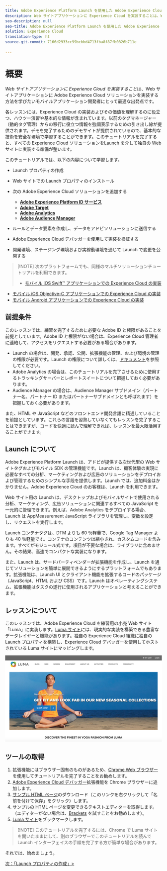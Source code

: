 ```yaml
---
title: Adobe Experience Platform Launch を使用した Adobe Experience Cloud の実装
description: Web サイトアプリケーションに Experience Cloud を実装することは、Web サイトアプリケーションに Adobe Experience Cloud ソリューションを実装する方法を学びたいモバイルアプリケーション開発者にとって最適な出発点です。
seo-description: null
seo-title: Adobe Experience Platform Launch を使用した Adobe Experience Cloud の実装
solution: Experience Cloud
translation-type: ht
source-git-commit: 7166d2933cc99bcbbd4713fba8f87fb0826b711e

---
```



# 概要

_Web サイトアプリケーションに Experience Cloud を実装すること_&#x200B;は、Web サイトアプリケーションに Adobe Experience Cloud ソリューションを実装する方法を学びたいモバイルアプリケーション開発者にとって最適な出発点です。

各レッスンには、Experience Cloud の実装およびその価値を理解するのに役立つ、ハウツー演習や基本的な情報が含まれています。以前のタグマネージャー（動的タグ管理）からの移行に役立つ情報を強調表示するための引き出し線が提供されます。デモを完了するためのデモサイトが提供されているので、基本的な技術を安全な環境で学習することができます。このチュートリアルを完了すると、すべての Experience Cloud ソリューションをLaunch を介して独自の Web サイトに実装する準備が整います。

このチュートリアルでは、以下の内容について学習します。

* Launch プロパティの作成

* Web サイトでの Launch プロパティのインストール

* 次の Adobe Experience Cloud ソリューションを追加する
   * **[Adobe Experience Platform ID サービス](id-service.md)**
   * **[Adobe Target](target.md)**
   * **[Adobe Analytics](analytics.md)**
   * **[Adobe Audience Manager](audience-manager.md)**

* ルールとデータ要素を作成し、データをアドビソリューションに送信する

* Adobe Experience Cloud デバッガーを使用して実装を検証する

* 開発環境、ステージング環境および実稼動環境を通じて Launch で変更を公開する

>[!NOTE] 次のプラットフォームでも、同様のマルチソリューションチュートリアルを利用できます。
>
> * [モバイル iOS Swift™ アプリケーションでの Experience Cloud の実装](/help/mobile-ios-swift-implementation/index.md)
* [モバイル iOS Objective-C アプリケーションでの Experience Cloud の実装](/help/mobile-ios-objective-c-implementation/index.md)
* [モバイル Android アプリケーションでの Experience Cloud の実装](/help/mobile-android-implementation/index.md)


## 前提条件

このレッスンでは、練習を完了するために必要な Adobe ID と権限があることを前提としています。Adobe ID と権限がない場合は、Experience Cloud 管理者に連絡して、アクセスをリクエストする必要がある場合があります。

* Launch の場合は、開発、承認、公開、拡張機能の管理、および環境の管理の権限が必要です。Launch の権限について詳しくは、[ドキュメント](https://docs.adobe.com/content/help/ja-JP/launch/using/reference/admin/user-permissions.html)を参照してください。
* Adobe Analytics の場合は、このチュートリアルを完了させるために使用するトラッキングサーバーとレポートスイートについて把握しておく必要があります。
* Audience Manager の場合は、Audience Manager サブドメイン（パートナー名、パートナー ID またはパートナーサブドメインとも呼ばれます）を把握しておく必要があります。

また、HTML や JavaScript などのフロントエンド開発言語に精通していることを前提としています。これらの言語を習熟していなくてもレッスンを完了することはできますが、コードを快適に読んで理解できれば、レッスンを最大限活用することができます。

## Launch について

Adobe Experience Platform Launch は、アドビが提供する次世代型の Web サイトタグおよびモバイル SDK の管理機能です。Launch は、顧客体験の実現に必要なすべての分析、マーケティングおよび広告のソリューションをデプロイおよび管理するためのシンプルな手段を提供します。Launch では、追加料金はかかりません。Adobe Experience Cloud のお客様は、Launch を利用できます。

Web サイト用の Launch は、デスクトップおよびモバイルサイトで使用される分析、マーケティング、広告ソリューションに関連するすべての JavaScript を一元的に管理できます。例えば、Adobe Analytics をデプロイする場合、Launch は AppMeasurement JavaScript ライブラリを管理し、変数を設定し、リクエストを実行します。

Launch コンテナタグは、DTM よりも 60 ％軽量で、Google Tag Manager よりも 40 ％軽量です。コンテナのコンテンツは縮小され、カスタムコードを含みます。すべてがモジュール式です。項目が不要な場合は、ライブラリに含めません。その結果、高速でコンパクトな実装になります。

また、Launch は、サードパーティベンダーが拡張機能を作成し、Launch を通じてソリューションを簡単に展開できるようにするプラットフォームでもあります。拡張機能は、Launch UI とクライアント機能を拡張するコードのパッケージ（JavaScript、HTML および CSS）です。Launch はオペレーティングシステム、拡張機能はタスクの遂行に使用されるアプリケーションと考えることができます。

## レッスンについて

このレッスンでは、Adobe Experience Cloud を練習用の小売 Web サイト「Luma」に実装します。[Luma サイト](https://luma.enablementadobe.com/content/luma/us/en.html)には、現実的な実装を構築できる豊富なデータレイヤーと機能があります。独自の Experience Cloud 組織に独自の Launch プロパティを構築し、Experience Cloud デバッガーを使用してホストされている Luma サイトにマッピングします。

[![Luma Web サイト](images/overview-luma.png)](https://luma.enablementadobe.com/content/luma/us/en.html)

## ツールの取得

1. 拡張機能にはブラウザー固有のものがあるため、[Chrome Web ブラウザー](https://www.google.com/chrome/)を使用してチュートリアルを完了することをお勧めします。
1. [Adobe Experience Cloud デバッガー](https://chrome.google.com/webstore/detail/adobe-experience-cloud-de/ocdmogmohccmeicdhlhhgepeaijenapj)拡張機能を Chrome ブラウザーに追加します。
1. [サンプル HTML ページ](https://www.enablementadobe.com/multi/web/basic-sample.html)のダウンロード（このリンクを右クリックして「名前を付けて保存」をクリック）します。
1. サンプルの HTML ページを変更できるテキストエディターを取得します。（エディターがない場合は、[Brackets](http://brackets.io/) を試すことをお勧めします）。
1. [Luma サイト](https://luma.enablementadobe.com/content/luma/us/en.html)をブックマークします。

>[!NOTE] このチュートリアルを完了するには、Chrome で Luma サイトを開いたままにして、別のブラウザーでこのチュートリアルを読んでLaunch インターフェイスの手順を完了する方が簡単な場合があります。

それでは、始めましょう。

[次：「Launch プロパティの作成」&gt;](launch.md)